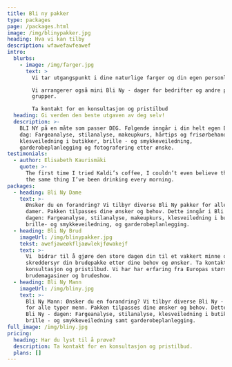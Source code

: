 ```yaml
---
title: Bli ny pakker
type: packages
page: /packages.html
image: /img/blinypakker.jpg
heading: Hva vi kan tilby
description: wfawefawfeawef
intro:
  blurbs:
    - image: /img/farger.jpg
      text: >
        Vi tar utgangspunkt i dine naturlige farger og din egen personlige stil.

        Vi arrangerer også mini Bli Ny - dager for bedrifter og andre private
        grupper.

        Ta kontakt for en konsultasjon og pristilbud
  heading: Gi verden den beste utgaven av deg selv!
  description: >-
    BLI NY på en måte som passer DEG. Følgende inngår i din helt egen Bli Ny -
    dag: Fargeanalyse, stilanalyse, makeupkurs, hårtips og frisørbehandling,
    klesveiledning i butikker, brille - og smykkeveiledning,
    garderobeplanlegging og fotografering etter ønske.     
testimonials:
  - author: Elisabeth Kaurismäki
    quote: >-
      The first time I tried Kaldi’s coffee, I couldn’t even believe that was
      the same thing I’ve been drinking every morning.
packages:
  - heading: Bli Ny Dame
    text: >-
      Ønsker du en forandring? Vi tilbyr diverse Bli Ny pakker for alle typer
      damer. Pakken tilpasses dine ønsker og behov. Dette inngår i Bli Ny -
      dagen: Fargeanalyse, stilanalyse, makeupkurs, klesveiledning i butikker,
      brille- og smykkeveiledning, og garderobeplanlegging.
  - heading: Bli Ny Brud
    imageUrl: /img/blinypakker.jpg
    tekst: awefjaweøkfljaøwlekjføwakejf
    text: >-
      Vi  bidrar til å gjøre den store dagen din til et vakkert minne og
      skreddersyr din brudepakke etter dine behov og ønsker. Ta kontakt for en
      konsultasjon og pristilbud. Vi har har erfaring fra Europas største
      brudemagasiner og brudeshow.
  - heading: Bli Ny Mann
    imageUrl: /img/bliny.jpg
    text: >-
      Bli Ny Mann: Ønsker du en forandring? Vi tilbyr diverse Bli Ny - pakker
      for alle typer menn. Pakken tilpasses dine ønsker og behov. Dette inngår i
      Bli Ny - dagen: Fargeanalyse, stilanalyse, klesveiledning i butikker,
      brille - og smykkeveiledning samt garderobeplanlegging.
full_image: /img/bliny.jpg
pricing:
  heading: Har du lyst til å prøve?
  description: Ta kontakt for en konsultasjon og pristilbud.
  plans: []
---
```
























